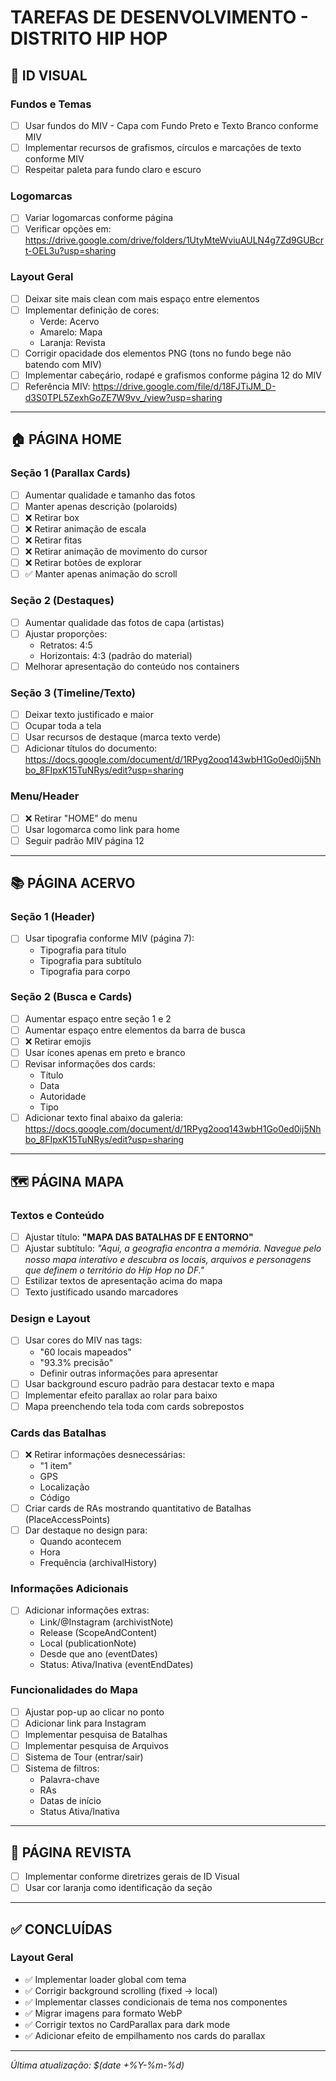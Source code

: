 # TAREFAS DE DESENVOLVIMENTO - DISTRITO HIP HOP

## 🎨 ID VISUAL

### Fundos e Temas
- [ ] Usar fundos do MIV - Capa com Fundo Preto e Texto Branco conforme MIV
- [ ] Implementar recursos de grafismos, círculos e marcações de texto conforme MIV
- [ ] Respeitar paleta para fundo claro e escuro

### Logomarcas
- [ ] Variar logomarcas conforme página
- [ ] Verificar opções em: https://drive.google.com/drive/folders/1UtyMteWviuAULN4g7Zd9GUBcrt-OEL3u?usp=sharing

### Layout Geral
- [ ] Deixar site mais clean com mais espaço entre elementos
- [ ] Implementar definição de cores:
  - Verde: Acervo
  - Amarelo: Mapa  
  - Laranja: Revista
- [ ] Corrigir opacidade dos elementos PNG (tons no fundo bege não batendo com MIV)
- [ ] Implementar cabeçário, rodapé e grafismos conforme página 12 do MIV
- [ ] Referência MIV: https://drive.google.com/file/d/18FJTiJM_D-d3S0TPL5ZexhGoZE7W9vv_/view?usp=sharing

---

## 🏠 PÁGINA HOME

### Seção 1 (Parallax Cards)
- [ ] Aumentar qualidade e tamanho das fotos
- [ ] Manter apenas descrição (polaroids)
- [ ] ❌ Retirar box
- [ ] ❌ Retirar animação de escala
- [ ] ❌ Retirar fitas
- [ ] ❌ Retirar animação de movimento do cursor
- [ ] ❌ Retirar botões de explorar
- [ ] ✅ Manter apenas animação do scroll

### Seção 2 (Destaques)
- [ ] Aumentar qualidade das fotos de capa (artistas)
- [ ] Ajustar proporções:
  - Retratos: 4:5
  - Horizontais: 4:3 (padrão do material)
- [ ] Melhorar apresentação do conteúdo nos containers

### Seção 3 (Timeline/Texto)
- [ ] Deixar texto justificado e maior
- [ ] Ocupar toda a tela
- [ ] Usar recursos de destaque (marca texto verde)
- [ ] Adicionar títulos do documento: https://docs.google.com/document/d/1RPyg2ooq143wbH1Go0ed0ij5Nhbo_8FIpxK15TuNRys/edit?usp=sharing

### Menu/Header
- [ ] ❌ Retirar "HOME" do menu
- [ ] Usar logomarca como link para home
- [ ] Seguir padrão MIV página 12

---

## 📚 PÁGINA ACERVO

### Seção 1 (Header)
- [ ] Usar tipografia conforme MIV (página 7):
  - Tipografia para título
  - Tipografia para subtítulo  
  - Tipografia para corpo

### Seção 2 (Busca e Cards)
- [ ] Aumentar espaço entre seção 1 e 2
- [ ] Aumentar espaço entre elementos da barra de busca
- [ ] ❌ Retirar emojis
- [ ] Usar ícones apenas em preto e branco
- [ ] Revisar informações dos cards:
  - Título
  - Data
  - Autoridade
  - Tipo
- [ ] Adicionar texto final abaixo da galeria: https://docs.google.com/document/d/1RPyg2ooq143wbH1Go0ed0ij5Nhbo_8FIpxK15TuNRys/edit?usp=sharing

---

## 🗺️ PÁGINA MAPA

### Textos e Conteúdo
- [ ] Ajustar título: **"MAPA DAS BATALHAS DF E ENTORNO"**
- [ ] Ajustar subtítulo: *"Aqui, a geografia encontra a memória. Navegue pelo nosso mapa interativo e descubra os locais, arquivos e personagens que definem o território do Hip Hop no DF."*
- [ ] Estilizar textos de apresentação acima do mapa
- [ ] Texto justificado usando marcadores

### Design e Layout
- [ ] Usar cores do MIV nas tags:
  - "60 locais mapeados"
  - "93.3% precisão"
  - Definir outras informações para apresentar
- [ ] Usar background escuro padrão para destacar texto e mapa
- [ ] Implementar efeito parallax ao rolar para baixo
- [ ] Mapa preenchendo tela toda com cards sobrepostos

### Cards das Batalhas
- [ ] ❌ Retirar informações desnecessárias:
  - "1 item"
  - GPS
  - Localização
  - Código
- [ ] Criar cards de RAs mostrando quantitativo de Batalhas (PlaceAccessPoints)
- [ ] Dar destaque no design para:
  - Quando acontecem
  - Hora
  - Frequência (archivalHistory)

### Informações Adicionais
- [ ] Adicionar informações extras:
  - Link/@Instagram (archivistNote)
  - Release (ScopeAndContent)
  - Local (publicationNote)
  - Desde que ano (eventDates)
  - Status: Ativa/Inativa (eventEndDates)

### Funcionalidades do Mapa
- [ ] Ajustar pop-up ao clicar no ponto
- [ ] Adicionar link para Instagram
- [ ] Implementar pesquisa de Batalhas
- [ ] Implementar pesquisa de Arquivos
- [ ] Sistema de Tour (entrar/sair)
- [ ] Sistema de filtros:
  - Palavra-chave
  - RAs
  - Datas de início
  - Status Ativa/Inativa

---

## 📄 PÁGINA REVISTA
- [ ] Implementar conforme diretrizes gerais de ID Visual
- [ ] Usar cor laranja como identificação da seção

---

## ✅ CONCLUÍDAS

### Layout Geral
- ✅ Implementar loader global com tema
- ✅ Corrigir background scrolling (fixed → local)
- ✅ Implementar classes condicionais de tema nos componentes
- ✅ Migrar imagens para formato WebP
- ✅ Corrigir textos no CardParallax para dark mode
- ✅ Adicionar efeito de empilhamento nos cards do parallax

---

*Última atualização: $(date +%Y-%m-%d)*